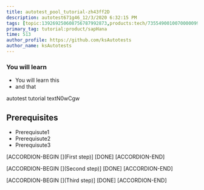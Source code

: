 ```yaml
---
title: autotest_pool_tutorial-zh43ff2D
description: autotest671g46_12/3/2020 6:32:15 PM
tags: [topic:139269250608756787992873,products:tech/73554900100700000996,tutorial:experience/advanced]
primary_tag: tutorial:product/sapHana
time: 513
author_profile: https://github.com/ksAutotests
author_name: ksAutotests
---
```

### You will learn
- You will learn this
- and that

autotest tutorial textN0wCgw

## Prerequisites
- Prerequisute1
- Prerequisute2
- Prerequisute3

[ACCORDION-BEGIN [](First step)]
[DONE]
[ACCORDION-END]

[ACCORDION-BEGIN [](Second step)]
[DONE]
[ACCORDION-END]

[ACCORDION-BEGIN [](Third step)]
[DONE]
[ACCORDION-END]


